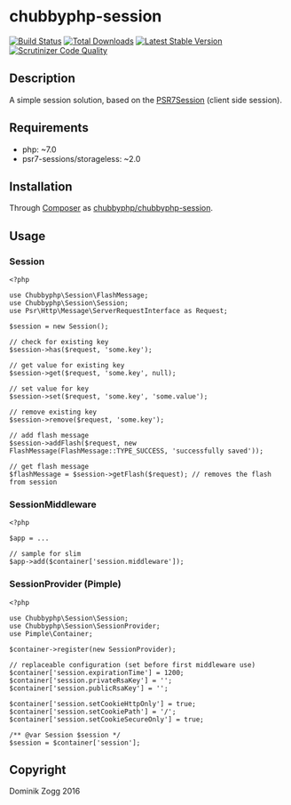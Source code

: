 # chubbyphp-session

[![Build Status](https://api.travis-ci.org/chubbyphp/chubbyphp-session.png?branch=master)](https://travis-ci.org/chubbyphp/chubbyphp-session)
[![Total Downloads](https://poser.pugx.org/chubbyphp/chubbyphp-session/downloads.png)](https://packagist.org/packages/chubbyphp/chubbyphp-session)
[![Latest Stable Version](https://poser.pugx.org/chubbyphp/chubbyphp-session/v/stable.png)](https://packagist.org/packages/chubbyphp/chubbyphp-session)
[![Scrutinizer Code Quality](https://scrutinizer-ci.com/g/chubbyphp/chubbyphp-session/badges/quality-score.png?b=master)](https://scrutinizer-ci.com/g/chubbyphp/chubbyphp-session/?branch=master)

## Description

A simple session solution, based on the [PSR7Session][2] (client side session).

## Requirements

 * php: ~7.0
 * psr7-sessions/storageless: ~2.0

## Installation

Through [Composer](http://getcomposer.org) as [chubbyphp/chubbyphp-session][1].

## Usage

### Session

```{.php}
<?php

use Chubbyphp\Session\FlashMessage;
use Chubbyphp\Session\Session;
use Psr\Http\Message\ServerRequestInterface as Request;

$session = new Session();

// check for existing key
$session->has($request, 'some.key');

// get value for existing key
$session->get($request, 'some.key', null);

// set value for key
$session->set($request, 'some.key', 'some.value');

// remove existing key
$session->remove($request, 'some.key');

// add flash message
$session->addFlash($request, new FlashMessage(FlashMessage::TYPE_SUCCESS, 'successfully saved'));

// get flash message
$flashMessage = $session->getFlash($request); // removes the flash from session
```

### SessionMiddleware

```{.php}
<?php

$app = ...

// sample for slim
$app->add($container['session.middleware']);
```

### SessionProvider (Pimple)

```{.php}
<?php

use Chubbyphp\Session\Session;
use Chubbyphp\Session\SessionProvider;
use Pimple\Container;

$container->register(new SessionProvider);

// replaceable configuration (set before first middleware use)
$container['session.expirationTime'] = 1200;
$container['session.privateRsaKey'] = '';
$container['session.publicRsaKey'] = '';

$container['session.setCookieHttpOnly'] = true;
$container['session.setCookiePath'] = '/';
$container['session.setCookieSecureOnly'] = true;

/** @var Session $session */
$session = $container['session'];
```

[1]: https://packagist.org/packages/chubbyphp/chubbyphp-session
[2]: https://github.com/psr7-sessions/storageless

## Copyright

Dominik Zogg 2016
